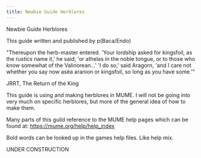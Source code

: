 ```yaml
---
title: Newbie Guide Herblores
---
```


Newbie Guide Herblores

This guide written and published by p(Baca/Endo)

"Thereupon the herb-master entered. 'Your lordship asked for kingsfoil,
as the rustics name it,' he said; 'or athelas in the noble tongue, or to
those who know somewhat of the Valinorean...' 'I do so,' said Aragorn,
'and I care not whether you say now asëa aranion or kingsfoil, so long
as you have some.'"

JRRT, The Return of the King

This guide is using and making herblores in MUME. I will not be going
into very much on specific herblores, but more of the general idea of
how to make them.

Many parts of this guild reference to the MUME help pages which can be
found at: <https://mume.org/help/help_index>

Bold words can be looked up in the games help files. Like help mix.

UNDER CONSTRUCTION